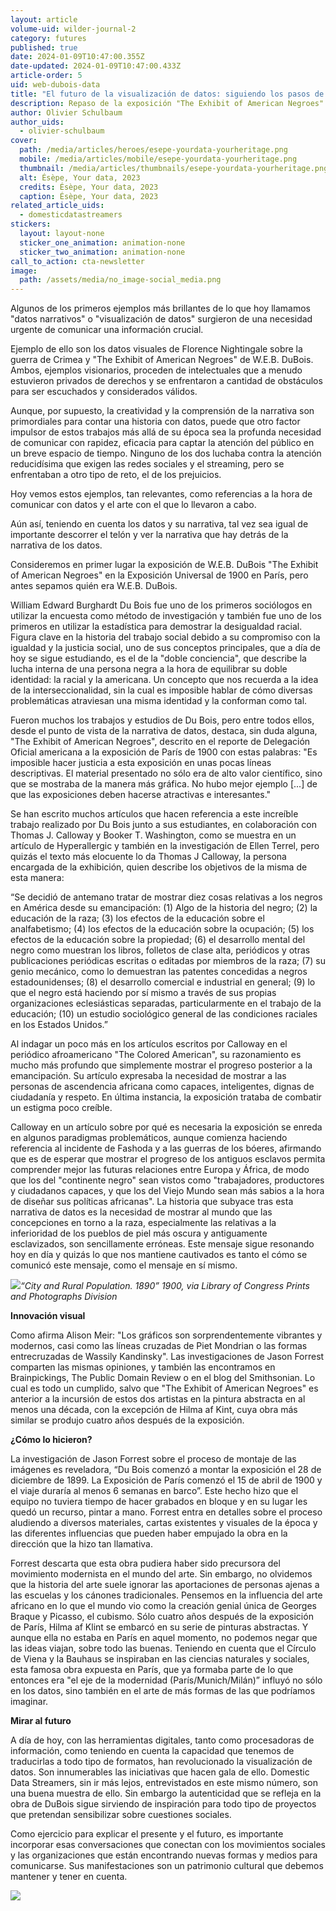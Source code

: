 ```yaml
---
layout: article
volume-uid: wilder-journal-2
category: futures
published: true
date: 2024-01-09T10:47:00.355Z
date-updated: 2024-01-09T10:47:00.433Z
article-order: 5
uid: web-dubois-data
title: "El futuro de la visualización de datos: siguiendo los pasos de W.E.B DuBois"
description: Repaso de la exposición "The Exhibit of American Negroes" de W.E.B. DuBois
author: Olivier Schulbaum
author_uids:
  - olivier-schulbaum
cover:
  path: /media/articles/heroes/esepe-yourdata-yourheritage.png
  mobile: /media/articles/mobile/esepe-yourdata-yourheritage.png
  thumbnail: /media/articles/thumbnails/esepe-yourdata-yourheritage.png
  alt: Ésèpe, Your data, 2023
  credits: Ésèpe, Your data, 2023
  caption: Ésèpe, Your data, 2023
related_article_uids:
  - domesticdatastreamers
stickers:
  layout: layout-none
  sticker_one_animation: animation-none
  sticker_two_animation: animation-none
call_to_action: cta-newsletter
image:
  path: /assets/media/no_image-social_media.png
---
```

Algunos de los primeros ejemplos más brillantes de lo que hoy llamamos "datos narrativos" o "visualización de datos" surgieron de una necesidad urgente de comunicar una información crucial. 

Ejemplo de ello son los datos visuales de Florence Nightingale sobre la guerra de Crimea y "The Exhibit of American Negroes" de W.E.B. DuBois. Ambos, ejemplos visionarios, proceden de intelectuales que a menudo estuvieron privados de derechos y se enfrentaron a cantidad de obstáculos para ser escuchados y considerados válidos. 

Aunque, por supuesto, la creatividad y la comprensión de la narrativa son primordiales para contar una historia con datos, puede que otro factor impulsor de estos trabajos más allá de su época sea la profunda necesidad de comunicar con rapidez, eficacia para captar la atención del público en un breve espacio de tiempo. Ninguno de los dos luchaba contra la atención reducidísima que exigen las redes sociales y el streaming, pero se enfrentaban a otro tipo de reto, el de los prejuicios.

Hoy vemos estos ejemplos, tan relevantes, como referencias a la hora de comunicar con datos y el arte con el que lo llevaron a cabo.

Aún así, teniendo en cuenta los datos y su narrativa, tal vez sea igual de importante descorrer el telón y ver la narrativa que hay detrás de la narrativa de los datos.

Consideremos en primer lugar la exposición de W.E.B. DuBois "The Exhibit of American Negroes" en la Exposición Universal de 1900 en París, pero antes sepamos quién era W.E.B. DuBois.

William Edward Burghardt Du Bois fue uno de los primeros sociólogos en utilizar la encuesta como método de investigación y también fue uno de los primeros en utilizar la estadística para demostrar la desigualdad racial. Figura clave en la historia del trabajo social debido a su compromiso con la igualdad y la justicia social, uno de sus conceptos principales, que a día de hoy se sigue estudiando, es el de la "doble conciencia", que describe la lucha interna de una persona negra a la hora de equilibrar su doble identidad: la racial y la americana. Un concepto que nos recuerda a la idea de la interseccionalidad, sin la cual es imposible hablar de cómo diversas problemáticas atraviesan una misma identidad y la conforman como tal.

Fueron muchos los trabajos y estudios de Du Bois, pero entre todos ellos, desde el punto de vista de la narrativa de datos, destaca, sin duda alguna, "The Exhibit of American Negroes", descrito en el reporte de Delegación Oficial americana a la exposición de París de 1900 con estas palabras: "Es imposible hacer justicia a esta exposición en unas pocas líneas descriptivas. El material presentado no sólo era de alto valor científico, sino que se mostraba de la manera más gráfica. No hubo mejor ejemplo \[...] de que las exposiciones deben hacerse atractivas e interesantes."

Se han escrito muchos artículos que hacen referencia a este increíble trabajo realizado por Du Bois junto a sus estudiantes, en colaboración con Thomas J. Calloway y Booker T. Washington, como se muestra en un artículo de Hyperallergic y también en la investigación de Ellen Terrel, pero quizás el texto más elocuente lo da Thomas J Calloway, la persona encargada de la exhibición, quien describe los objetivos de la misma de esta manera:

“Se decidió de antemano tratar de mostrar diez cosas relativas a los negros en América desde su emancipación: (1) Algo de la historia del negro; (2) la educación de la raza; (3) los efectos de la educación sobre el analfabetismo; (4) los efectos de la educación sobre la ocupación; (5) los efectos de la educación sobre la propiedad; (6) el desarrollo mental del negro como muestran los libros, folletos de clase alta, periódicos y otras publicaciones periódicas escritas o editadas por miembros de la raza; (7) su genio mecánico, como lo demuestran las patentes concedidas a negros estadounidenses; (8) el desarrollo comercial e industrial en general; (9) lo que el negro está haciendo por sí mismo a través de sus propias organizaciones eclesiásticas separadas, particularmente en el trabajo de la educación; (10) un estudio sociológico general de las condiciones raciales en los Estados Unidos.”

Al indagar un poco más en los artículos escritos por Calloway en el periódico afroamericano "The Colored American", su razonamiento es mucho más profundo que simplemente mostrar el progreso posterior a la emancipación. Su artículo expresaba la necesidad de mostrar a las personas de ascendencia africana como capaces, inteligentes, dignas de ciudadanía y respeto. En última instancia, la exposición trataba de combatir un estigma poco creíble.

Calloway en un artículo sobre por qué es necesaria la exposición se enreda en algunos paradigmas problemáticos, aunque comienza haciendo referencia al incidente de Fashoda y a las guerras de los bóeres, afirmando que es de esperar que mostrar el progreso de los antiguos esclavos permita comprender mejor las futuras relaciones entre Europa y África, de modo que los del "continente negro" sean vistos como "trabajadores, productores y ciudadanos capaces, y que los del Viejo Mundo sean más sabios a la hora de diseñar sus políticas africanas". La historia que subyace tras esta narrativa de datos es la necesidad de mostrar al mundo que las concepciones en torno a la raza, especialmente las relativas a la inferioridad de los pueblos de piel más oscura y antiguamente esclavizados, son sencillamente erróneas. Este mensaje sigue resonando hoy en día y quizás lo que nos mantiene cautivados es tanto el cómo se comunicó este mensaje, como el mensaje en sí mismo.

![](https://lh7-us.googleusercontent.com/vL8CIiu063iWtBxCWOx2wM47k-yYX0_OFtNQcpW67cF6I_aSK_nmfYGbj_FJS5zPpRL2IjvN8p4Yhn61DH7M2zn7ZoDkPrPZQMAm3vyEQcPRWe4T7EjvKWJm4vMiQcopCWvYT7cyVlA4Kw3eYvm_vBY)*“City and Rural Population. 1890” 1900, via Library of Congress Prints and Photographs Division*

**Innovación visual**

Como afirma Alison Meir: "Los gráficos son sorprendentemente vibrantes y modernos, casi como las líneas cruzadas de Piet Mondrian o las formas entrecruzadas de Wassily Kandinsky". Las investigaciones de Jason Forrest comparten las mismas opiniones, y también las encontramos en Brainpickings, The Public Domain Review o en el blog del Smithsonian. Lo cual es todo un cumplido, salvo que "The Exhibit of American Negroes" es anterior a la incursión de estos dos artistas en la pintura abstracta en al menos una década, con la excepción de Hilma af Kint, cuya obra más similar se produjo cuatro años después de la exposición.

**¿Cómo lo hicieron?**

La investigación de Jason Forrest sobre el proceso de montaje de las imágenes es reveladora, “Du Bois comenzó a montar la exposición el 28 de diciembre de 1899. La Exposición de París comenzó el 15 de abril de 1900 y el viaje duraría al menos 6 semanas en barco”. Este hecho hizo que el equipo no tuviera tiempo de hacer grabados en bloque y en su lugar les quedó un recurso, pintar a mano. Forrest entra en detalles sobre el proceso aludiendo a diversos materiales, cartas existentes y visuales de la época y las diferentes influencias que pueden haber empujado la obra en la dirección que la hizo tan llamativa.

Forrest descarta que esta obra pudiera haber sido precursora del movimiento modernista en el mundo del arte. Sin embargo, no olvidemos que la historia del arte suele ignorar las aportaciones de personas ajenas a las escuelas y los cánones tradicionales. Pensemos en la influencia del arte africano en lo que el mundo vio como la creación genial única de Georges Braque y Picasso, el cubismo. Sólo cuatro años después de la exposición de París, Hilma af Klint se embarcó en su serie de pinturas abstractas. Y aunque ella no estaba en París en aquel momento, no podemos negar que las ideas viajan, sobre todo las buenas. Teniendo en cuenta que el Círculo de Viena y la Bauhaus se inspiraban en las ciencias naturales y sociales, esta famosa obra expuesta en París, que ya formaba parte de lo que entonces era "el eje de la modernidad (París/Munich/Milán)” influyó no sólo en los datos, sino también en el arte de más formas de las que podríamos imaginar.

**Mirar al futuro**

A día de hoy, con las herramientas digitales, tanto como procesadoras de información, como teniendo en cuenta la capacidad que tenemos de traducirlas a todo tipo de formatos, han revolucionado la visualización de datos. Son innumerables las iniciativas que hacen gala de ello. Domestic Data Streamers, sin ir más lejos, entrevistados en este mismo número, son una buena muestra de ello. Sin embargo la autenticidad que se refleja en la obra de DuBois sigue sirviendo de inspiración para todo tipo de proyectos que pretendan sensibilizar sobre cuestiones sociales. 

Como ejercicio para explicar el presente y el futuro, es importante incorporar esas conversaciones que conectan con los movimientos sociales y las organizaciones que están encontrando nuevas formas y medios para comunicarse. Sus manifestaciones son un patrimonio cultural que debemos mantener y tener en cuenta.

![](https://lh7-us.googleusercontent.com/v0zjy6mCQB-9u5wlFPy8IGS4PfXC23Vr2c1Gl6SIXInVID8t5Cgl_lSA_wms7Aq_LTCY-AaS60pAYl_pNTQ8iS1hgKG4h2sJqX786no9xSCAAHO5CbxFeQoU0BA5rZZaTZqotUiEPIftXX9ju1CD-p8)
